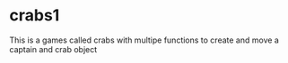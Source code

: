 # crabs1
This is a games called crabs with multipe functions to create and move a captain and crab object
